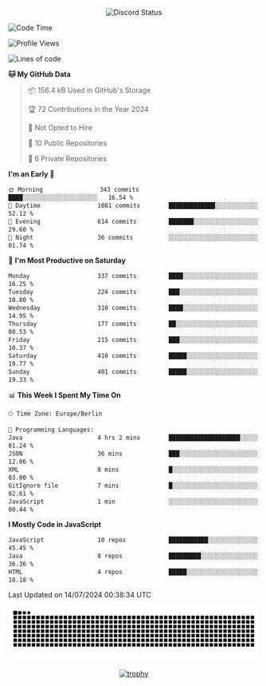 <!-- Discord Status -->
<p align="center">
  <img src="https://lanyard.cnrad.dev/api/531896089096486922?borderRadius=30px" alt="Discord Status" />
</p>

<!--START_SECTION:waka-->
![Code Time](http://img.shields.io/badge/Code%20Time-896%20hrs%2020%20mins-blue)

![Profile Views](http://img.shields.io/badge/Profile%20Views-0-blue)

![Lines of code](https://img.shields.io/badge/From%20Hello%20World%20I%27ve%20Written-3.9%20million%20lines%20of%20code-blue)

**🐱 My GitHub Data** 

> 📦 156.4 kB Used in GitHub's Storage 
 > 
> 🏆 72 Contributions in the Year 2024
 > 
> 🚫 Not Opted to Hire
 > 
> 📜 10 Public Repositories 
 > 
> 🔑 6 Private Repositories 
 > 
**I'm an Early 🐤** 

```text
🌞 Morning                343 commits         ████░░░░░░░░░░░░░░░░░░░░░   16.54 % 
🌆 Daytime                1081 commits        █████████████░░░░░░░░░░░░   52.12 % 
🌃 Evening                614 commits         ███████░░░░░░░░░░░░░░░░░░   29.60 % 
🌙 Night                  36 commits          ░░░░░░░░░░░░░░░░░░░░░░░░░   01.74 % 
```
📅 **I'm Most Productive on Saturday** 

```text
Monday                   337 commits         ████░░░░░░░░░░░░░░░░░░░░░   16.25 % 
Tuesday                  224 commits         ███░░░░░░░░░░░░░░░░░░░░░░   10.80 % 
Wednesday                310 commits         ████░░░░░░░░░░░░░░░░░░░░░   14.95 % 
Thursday                 177 commits         ██░░░░░░░░░░░░░░░░░░░░░░░   08.53 % 
Friday                   215 commits         ███░░░░░░░░░░░░░░░░░░░░░░   10.37 % 
Saturday                 410 commits         █████░░░░░░░░░░░░░░░░░░░░   19.77 % 
Sunday                   401 commits         █████░░░░░░░░░░░░░░░░░░░░   19.33 % 
```


📊 **This Week I Spent My Time On** 

```text
🕑︎ Time Zone: Europe/Berlin

💬 Programming Languages: 
Java                     4 hrs 2 mins        ████████████████████░░░░░   81.24 % 
JSON                     36 mins             ███░░░░░░░░░░░░░░░░░░░░░░   12.06 % 
XML                      8 mins              █░░░░░░░░░░░░░░░░░░░░░░░░   03.00 % 
GitIgnore file           7 mins              █░░░░░░░░░░░░░░░░░░░░░░░░   02.61 % 
JavaScript               1 min               ░░░░░░░░░░░░░░░░░░░░░░░░░   00.44 % 
```

**I Mostly Code in JavaScript** 

```text
JavaScript               10 repos            ███████████░░░░░░░░░░░░░░   45.45 % 
Java                     8 repos             █████████░░░░░░░░░░░░░░░░   36.36 % 
HTML                     4 repos             █████░░░░░░░░░░░░░░░░░░░░   18.18 % 
```




 Last Updated on 14/07/2024 00:38:34 UTC
<!--END_SECTION:waka-->

<!-- GitHub Contribution Snake -->
<p align="center">
  <img src="https://raw.githubusercontent.com/vxnsin/vxnsin/output/github-contribution-grid-snake-dark.svg" alt="GitHub Contribution Snake" />
</p>

<!-- GitHub Trophy -->
<p align="center">
  <a href="https://github.com/ryo-ma/github-profile-trophy">
    <img src="https://github-profile-trophy.vercel.app/?username=vxnsin&theme=onedark" alt="trophy" />
  </a>
</p>
